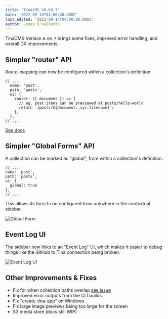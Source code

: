 ```yaml
---
title: 'TinaCMS V0.69.7'
date: '2022-09-14T04:00:00.000Z'
last_edited: '2022-09-14T04:00:00.000Z'
author: James O'Halloran
---
```


TinaCMS Version `0.69.7` brings some fixes, improved error handling, and overall DX improvements.

## Simpler "router" API

Route-mapping can now be configured within a collection's definition.

```tsx
// ...
  name: 'post',
  path: 'posts',
  ui: {
    router: ({ document }) => {
      // eg. post items can be previewed at posts/hello-world
      return `/posts/${document._sys.filename}`;
    },
  },
// ...
```

[See docs](https://tina.io/docs/tinacms-context/#the-router-property)

## Simpler "Global Forms" API

A collection can be marked as "global", from within a collection's definition.

```tsx
// ...
name: 'post',
path: 'posts',
ui: {
  global: true
},
// ...
```

This allows its form to be configured from anywhere in the contextual sidebar.

![Global Form](https://res.cloudinary.com/forestry-demo/image/upload/v1663153667/blog-media/0.69.7/global-form.png)

## Event Log UI

The sidebar now links to an "Event Log" UI, which makes it easier to debug things like the GitHub to Tina connection being broken.

![Event Log UI](https://res.cloudinary.com/forestry-demo/image/upload/v1663153677/blog-media/0.69.7/event-log.png)

## Other Improvements & Fixes

- Fix for when collection paths overlap [see issue](https://github.com/tinacms/tinacms/issues/2947)
- Improved error outputs from the CLI builds
- Fix "create-tina-app" on Windows
- Fix large image previews being too large for the screen
- S3 media store (docs still WIP)

